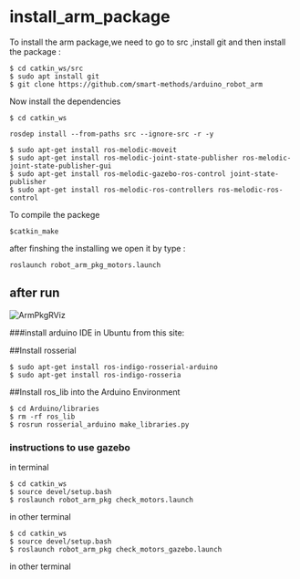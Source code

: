 # install_arm_package
To install the arm package,we need to go to src ,install git and then install the package :
```
$ cd catkin_ws/src
$ sudo apt install git
$ git clone https://github.com/smart-methods/arduino_robot_arm
```
Now install the dependencies 
```
$ cd catkin_ws
```
```
rosdep install --from-paths src --ignore-src -r -y
```
```
$ sudo apt-get install ros-melodic-moveit
$ sudo apt-get install ros-melodic-joint-state-publisher ros-melodic-joint-state-publisher-gui
$ sudo apt-get install ros-melodic-gazebo-ros-control joint-state-publisher
$ sudo apt-get install ros-melodic-ros-controllers ros-melodic-ros-control
```
To compile the packege
```
$catkin_make
```
after finshing the installing we open it by type :
```
roslaunch robot_arm_pkg_motors.launch
```
## after run
![ArmPkgRViz](https://user-images.githubusercontent.com/85634104/122269436-e03f2780-cee5-11eb-9ad0-939f7e628bbb.png)


###install arduino IDE in Ubuntu from this site:

##Install rosserial
```
$ sudo apt-get install ros-indigo-rosserial-arduino
$ sudo apt-get install ros-indigo-rosseria
```
##Install ros_lib into the Arduino Environment
```
$ cd Arduino/libraries
$ rm -rf ros_lib
$ rosrun rosserial_arduino make_libraries.py
```
### instructions to use gazebo
in terminal
```
$ cd catkin_ws
$ source devel/setup.bash
$ roslaunch robot_arm_pkg check_motors.launch
```
in other terminal 
```
$ cd catkin_ws
$ source devel/setup.bash
$ roslaunch robot_arm_pkg check_motors_gazebo.launch
```
in other terminal
```
```
